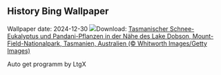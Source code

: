 ## History Bing Wallpaper
Wallpaper date: 2024-12-30
![](https://www.bing.com/th?id=OHR.MountFieldNP_DE-DE4643713603_UHD.jpg&w=1000)Download: [Tasmanischer Schnee-Eukalyptus und Pandani-Pflanzen in der Nähe des Lake Dobson, Mount-Field-Nationalpark, Tasmanien, Australien (© Whitworth Images/Getty Images)](https://www.bing.com/th?id=OHR.MountFieldNP_DE-DE4643713603_UHD.jpg)

Auto get programm by LtgX
